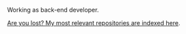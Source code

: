 Working as back-end developer.

[Are you lost? My most relevant repositories are indexed here](https://github.com/iamthepoe/recruiter.md).

